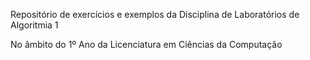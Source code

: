 Repositório de exercícios e exemplos da Disciplina de Laboratórios de Algoritmia 1

No âmbito do 1º Ano da Licenciatura em Ciências da Computação
